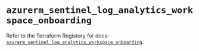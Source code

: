 # `azurerm_sentinel_log_analytics_workspace_onboarding`

Refer to the Terraform Registory for docs: [`azurerm_sentinel_log_analytics_workspace_onboarding`](https://registry.terraform.io/providers/hashicorp/azurerm/3.54.0/docs/resources/sentinel_log_analytics_workspace_onboarding).
